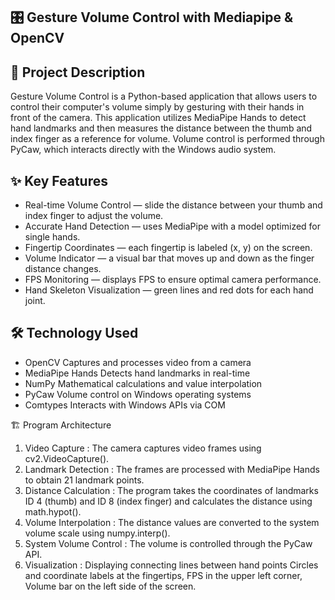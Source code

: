 ## 🎛 Gesture Volume Control with Mediapipe & OpenCV
## 📌 Project Description
Gesture Volume Control is a Python-based application that allows users to control their computer's volume simply by gesturing with their hands in front of the camera.
This application utilizes MediaPipe Hands to detect hand landmarks and then measures the distance between the thumb and index finger as a reference for volume.
Volume control is performed through PyCaw, which interacts directly with the Windows audio system.

## ✨ Key Features
- Real-time Volume Control — slide the distance between your thumb and index finger to adjust the volume.
- Accurate Hand Detection — uses MediaPipe with a model optimized for single hands.
- Fingertip Coordinates — each fingertip is labeled (x, y) on the screen.
- Volume Indicator — a visual bar that moves up and down as the finger distance changes.
- FPS Monitoring — displays FPS to ensure optimal camera performance.
- Hand Skeleton Visualization — green lines and red dots for each hand joint.

## 🛠 Technology Used
- OpenCV Captures and processes video from a camera
- MediaPipe Hands Detects hand landmarks in real-time
- NumPy Mathematical calculations and value interpolation
- PyCaw Volume control on Windows operating systems
- Comtypes Interacts with Windows APIs via COM

🏗 Program Architecture
1. Video Capture : The camera captures video frames using cv2.VideoCapture().
2. Landmark Detection : The frames are processed with MediaPipe Hands to obtain 21 landmark points.
3. Distance Calculation : The program takes the coordinates of landmarks ID 4 (thumb) and ID 8 (index finger) and calculates the distance using math.hypot().
4. Volume Interpolation : The distance values are converted to the system volume scale using numpy.interp().
5. System Volume Control : The volume is controlled through the PyCaw API.
6. Visualization : Displaying connecting lines between hand points Circles and coordinate labels at the fingertips, FPS in the upper left corner, Volume bar on the left side of the screen.
